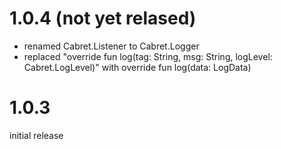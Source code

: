 1.0.4 (not yet relased)
========================================
- renamed Cabret.Listener to Cabret.Logger
- replaced "override fun log(tag: String, msg: String, logLevel: Cabret.LogLevel)" with
  override fun log(data: LogData)

1.0.3
========================================
initial release